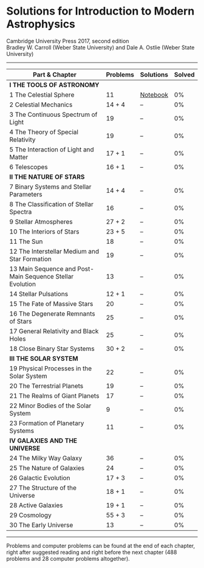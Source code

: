 # Solutions for Introduction to Modern Astrophysics

Cambridge University Press 2017, second edition  
Bradley W. Carroll (Weber State University) and Dale A. Ostlie (Weber State University)

---

| Part & Chapter | Problems | Solutions | Solved |
|---------|---------|----------|-------|
| **I THE TOOLS OF ASTRONOMY** | | | |
| 1 The Celestial Sphere | 11 | [Notebook](An%20Introduction%20to%20Modern%20Astrophysics%20-%20Chapter%201.ipynb) | 0% |
| 2 Celestial Mechanics | 14 + 4 | – | 0% |
| 3 The Continuous Spectrum of Light | 19 | – | 0% |
| 4 The Theory of Special Relativity | 19 | – | 0% |
| 5 The Interaction of Light and Matter | 17 + 1 | – | 0% |
| 6 Telescopes | 16 + 1 | – | 0% |
| **II THE NATURE OF STARS** | | | |
| 7 Binary Systems and Stellar Parameters | 14 + 4 | – | 0% |
| 8 The Classification of Stellar Spectra | 16 | – | 0% |
| 9 Stellar Atmospheres | 27 + 2 | – | 0% |
| 10 The Interiors of Stars | 23 + 5 | – | 0% |
| 11 The Sun | 18 | – | 0% |
| 12 The Interstellar Medium and Star Formation | 19 | – | 0% |
| 13 Main Sequence and Post-Main Sequence Stellar Evolution | 13 | – | 0% |
| 14 Stellar Pulsations | 12 + 1 | – | 0% |
| 15 The Fate of Massive Stars | 20 | – | 0% |
| 16 The Degenerate Remnants of Stars | 25 | – | 0% |
| 17 General Relativity and Black Holes | 25 | – | 0% |
| 18 Close Binary Star Systems | 30 + 2 | – | 0% |
| **III THE SOLAR SYSTEM** | | | |
| 19 Physical Processes in the Solar System | 22 | – | 0% |
| 20 The Terrestrial Planets | 19 | – | 0% |
| 21 The Realms of Giant Planets | 17 | – | 0% |
| 22 Minor Bodies of the Solar System | 9 | – | 0% |
| 23 Formation of Planetary Systems | 11 | – | 0% |
| **IV GALAXIES AND THE UNIVERSE** | | | |
| 24 The Milky Way Galaxy | 36 | – | 0% |
| 25 The Nature of Galaxies | 24 | – | 0% |
| 26 Galactic Evolution | 17 + 3 | – | 0% |
| 27 The Structure of the Universe | 18 + 1 | – | 0% |
| 28 Active Galaxies | 19 + 1 | – | 0% |
| 29 Cosmology | 55 + 3 | – | 0% |
| 30 The Early Universe | 13 | – | 0% |

---

Problems and computer problems can be found at the end of each chapter, right after suggested reading and right before the next chapter (488 problems and 28 computer problems altogether).
